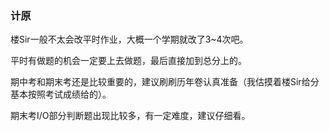 ### 计原

楼Sir一般不太会改平时作业，大概一个学期就改了3~4次吧。

平时有做题的机会一定要上去做题，最后直接加到总分上的。

期中考和期末考还是比较重要的，建议刷刷历年卷认真准备（我估摸着楼Sir给分基本按照考试成绩给的）。

期末考I/O部分判断题出现比较多，有一定难度，建议仔细看。